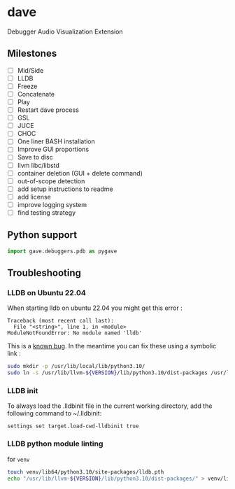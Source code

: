 # dave
Debugger Audio Visualization Extension

## Milestones
- [ ] Mid/Side 
- [ ] LLDB
- [ ] Freeze 
- [ ] Concatenate 
- [ ] Play 
- [ ] Restart dave process 
- [ ] GSL 
- [ ] JUCE 
- [ ] CHOC 
- [ ] One liner BASH installation 
- [ ] Improve GUI proportions
- [ ] Save to disc
- [ ] llvm libc/libstd
- [ ] container deletion (GUI + delete command)
- [ ] out-of-scope detection
- [ ] add setup instructions to readme
- [ ] add license
- [ ] improve logging system
- [ ] find testing strategy

## Python support
```py
import gave.debuggers.pdb as pygave
```


## Troubleshooting
### LLDB on Ubuntu 22.04
When starting lldb on ubuntu 22.04 you might get this error :
```
Traceback (most recent call last):
  File "<string>", line 1, in <module>
ModuleNotFoundError: No module named 'lldb'
```

This is a [known bug](https://bugs.launchpad.net/ubuntu/+source/llvm-defaults/+bug/1972855). In the meantime you can fix these using a symbolic link :
```bash
sudo mkdir -p /usr/lib/local/lib/python3.10/
sudo ln -s /usr/lib/llvm-${VERSION}/lib/python3.10/dist-packages /usr/lib/local/lib/python3.10/dist-packages
```

### LLDB init
To always load the .lldbinit file in the current working directory, add the following command to ~/.lldbinit:
```
settings set target.load-cwd-lldbinit true
```

### LLDB python module linting
for `venv`
```bash
touch venv/lib64/python3.10/site-packages/lldb.pth
echo "/usr/lib/llvm-${VERSION}/lib/python3.10/dist-packages/" > venv/lib64/python3.10/site-packages/lldb.pth
```